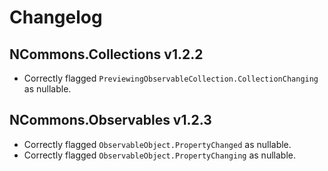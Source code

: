 # Changelog


## NCommons.Collections v1.2.2

* Correctly flagged `PreviewingObservableCollection.CollectionChanging` as nullable.


## NCommons.Observables v1.2.3

* Correctly flagged `ObservableObject.PropertyChanged` as nullable.
* Correctly flagged `ObservableObject.PropertyChanging` as nullable.
